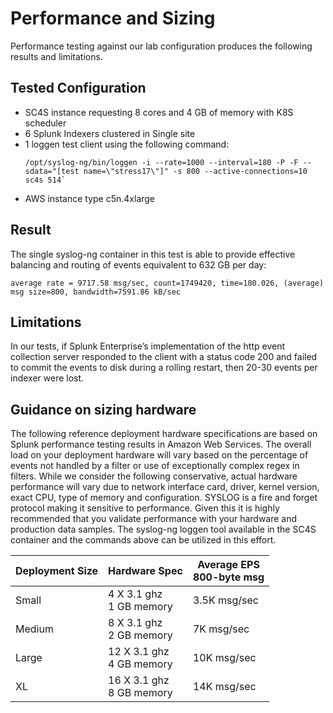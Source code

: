 # Performance and Sizing
Performance testing against our lab configuration produces the following results and limitations. 

## Tested Configuration

* SC4S instance requesting 8 cores and 4 GB of memory with K8S scheduler 
* 6 Splunk Indexers clustered in Single site
* 1 loggen test client using the following command:
    ```
    /opt/syslog-ng/bin/loggen -i --rate=1000 --interval=180 -P -F --sdata="[test name=\"stress17\"]" -s 800 --active-connections=10 sc4s 514`
    ```
* AWS instance type c5n.4xlarge

## Result  

The single syslog-ng container in this test is able to provide effective balancing and routing of events equivalent to 632 GB per day:

```
average rate = 9717.58 msg/sec, count=1749420, time=180.026, (average) msg size=800, bandwidth=7591.86 kB/sec
```


## Limitations

In our tests, if Splunk Enterprise’s implementation of the http event collection server responded to the client with a status code 200 and failed to commit the events to disk during a rolling restart, then 20-30 events per indexer were lost.

## Guidance on sizing hardware

The following reference deployment hardware specifications are based on Splunk performance testing results in Amazon Web Services. 
The overall load on your deployment hardware will vary based on the percentage of events not handled by a filter or use of 
exceptionally complex regex in filters. While we consider the following conservative, actual hardware performance will vary
due to network interface card, driver, kernel version, exact CPU, type of memory and configuration. SYSLOG is a fire 
and forget protocol making it sensitive to performance. Given this it is highly recommended that you validate 
performance with your hardware and production data samples. The syslog-ng loggen tool available in the SC4S container 
and the commands above can be utilized in this effort.

| Deployment Size | Hardware Spec | Average EPS<br>800-byte msg |
| -------- | --------- | -------- |
| Small | 4 X 3.1 ghz<br> 1 GB memory | 3.5K msg/sec |
| Medium | 8 X 3.1 ghz<br> 2 GB memory | 7K msg/sec |
| Large | 12 X 3.1 ghz<br> 4 GB memory | 10K msg/sec |
| XL | 16 X 3.1 ghz<br> 8 GB memory | 14K msg/sec |

